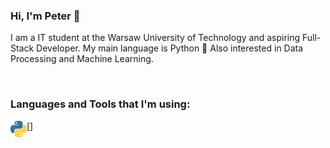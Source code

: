 ### Hi, I'm Peter 👋 
I am a IT student at the Warsaw University of Technology and aspiring Full-Stack Developer.
My main language is Python 🐍 Also interested in Data Processing and Machine Learning.

<br />

### Languages and Tools that I'm using:
[<img align="left" alt="Python" width="26px" src="https://github.com/piotrzegarek/piotrzegarek/blob/main/img/python.png" />]
